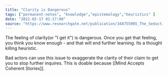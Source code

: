 ```yaml
---
title: "Clarity is Dangerous"
tags: ["permanent-notes", "knowledge","epistemology","heuristics" ]
date: "2022-02-17 01:17:00"
source: "https://www.researchgate.net/publication/348755905_The_Seductions_of_Clarity"
---
```


The feeling of clarity(or "I get it") is dangerous. Once you get that feeling, you think you know enough - and that will end further learning. Its a thought killing heuristic.

Bad actors can use this issue to exaggerate the clarity of their claim to get you to stop further inquires. This is doable because [[Mind Accepts Coherent Stories]].

